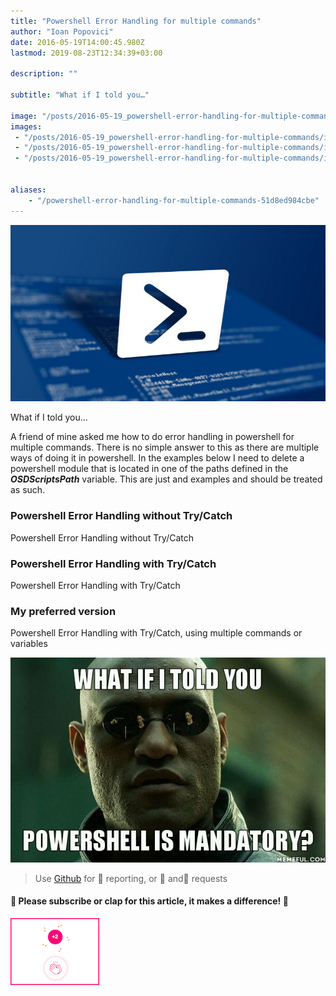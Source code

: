 ```yaml
---
title: "Powershell Error Handling for multiple commands"
author: "Ioan Popovici"
date: 2016-05-19T14:00:45.980Z
lastmod: 2019-08-23T12:34:39+03:00

description: ""

subtitle: "What if I told you…"

image: "/posts/2016-05-19_powershell-error-handling-for-multiple-commands/images/1.jpeg" 
images:
 - "/posts/2016-05-19_powershell-error-handling-for-multiple-commands/images/1.jpeg" 
 - "/posts/2016-05-19_powershell-error-handling-for-multiple-commands/images/2.jpeg" 
 - "/posts/2016-05-19_powershell-error-handling-for-multiple-commands/images/3.gif" 


aliases:
    - "/powershell-error-handling-for-multiple-commands-51d8ed984cbe"
---
```


![image](/posts/2016-05-19_powershell-error-handling-for-multiple-commands/images/1.jpeg)



What if I told you…


A
 friend of mine asked me how to do error handling in powershell for multiple commands. There is no simple answer to this as there are multiple ways of doing it in powershell. In the examples below I need to delete a powershell module that is located in one of the paths defined in the **_OSDScriptsPath_** variable. This are just and examples and should be treated as such.

### **Powershell Error Handling without Try/Catch**


Powershell Error Handling without Try/Catch



### **Powershell Error Handling with Try/Catch**


Powershell Error Handling with Try/Catch



### **My preferred version**


Powershell Error Handling with Try/Catch, using multiple commands or variables





![image](/posts/2016-05-19_powershell-error-handling-for-multiple-commands/images/2.jpeg)

> Use [Github](https://SCCM.Zone/Issues) for 🐛 reporting, or 🌈 and🦄 requests

#### 🙏 Please subscribe or clap for this article, it makes a difference! 🙏




![image](/posts/2016-05-19_powershell-error-handling-for-multiple-commands/images/3.gif)
